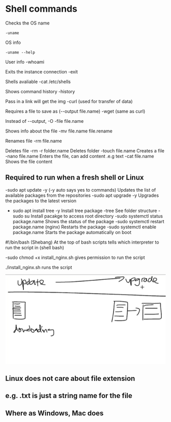 # Shell commands

Checks the OS name
```
-uname
```
OS info

```
-uname --help
```

User info
-whoami

Exits the instance connection
-exit

Shells avaliable
-cat /etc/shells

Shows command history
-history

Pass in a link will get the img
-curl (used for transfer of data)

Requires a file to save as (--output file.name)
-wget (same as curl)

Instead of --output, -O
-file file.name

Shows info about the file
-mv file.name file.rename

Renames file
-rm file.name

Deletes file
-rm -r folder.name
Deletes folder
-touch file.name
Creates a file
-nano file.name
Enters the file, can add content .e.g text
-cat file.name
Shows the file content


## Required to run when a fresh shell or Linux
-sudo apt update -y (-y auto says yes to commands)
Updates the list of available packages from the repositories
-sudo apt upgrade -y
Upgrades the packages to the latest version
- sudo apt install tree -y
Install tree package
-tree
See folder structure
-sudo su
Install pacakge to access root directory
-sudo systemctl status package.name
Shows the status of the package
-sudo systemctl restart package.name (nginx)
Restarts the package
-sudo systemctl enable package.name
Starts the package automatically on boot

#!/bin/bash (Shebang)
At the top of bash scripts
tells which interpreter to run the script in (shell bash)

-sudo chmod +x install_nginx.sh
gives permission to run the script

./install_nginx.sh
runs the script

![](../images/upgrade_update.PNG)

## Linux does not care about file extension
## e.g. .txt is just a string name for the file
## Where as Windows, Mac does

